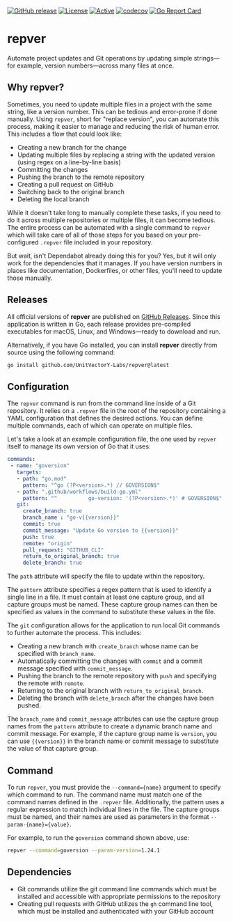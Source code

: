 [![GitHub release](https://img.shields.io/github/release/UnitVectorY-Labs/repver.svg)](https://github.com/UnitVectorY-Labs/repver/releases/latest) [![License](https://img.shields.io/badge/license-MIT-blue)](https://opensource.org/licenses/MIT) [![Active](https://img.shields.io/badge/Status-Active-green)](https://guide.unitvectorylabs.com/bestpractices/status/#active) [![codecov](https://codecov.io/gh/UnitVectorY-Labs/repver/graph/badge.svg?token=uW5nCgpegM)](https://codecov.io/gh/UnitVectorY-Labs/repver) [![Go Report Card](https://goreportcard.com/badge/github.com/UnitVectorY-Labs/repver)](https://goreportcard.com/report/github.com/UnitVectorY-Labs/repver)

# repver

Automate project updates and Git operations by updating simple strings—for example, version numbers—across many files at once.

## Why repver?

Sometimes, you need to update multiple files in a project with the same string, like a version number. This can be tedious and error-prone if done manually.  Using `repver`, short for "replace version", you can automate this process, making it easier to manage and reducing the risk of human error. This includes a flow that could look like:

- Creating a new branch for the change
- Updating multiple files by replacing a string with the updated version (using regex on a line-by-line basis)
- Committing the changes
- Pushing the branch to the remote repository
- Creating a pull request on GitHub
- Switching back to the original branch
- Deleting the local branch

While it doesn't take long to manually complete these tasks, if you need to do it across multiple repositories or multiple files, it can become tedious. The entire process can be automated with a single command to `repver` which will take care of all of those steps for you based on your pre-configured `.repver` file included in your repository.

But wait, isn't Dependabot already doing this for you? Yes, but it will only work for the dependencies that it manages. If you have version numbers in places like documentation, Dockerfiles, or other files, you’ll need to update those manually.

## Releases

All official versions of **repver** are published on [GitHub Releases](https://github.com/UnitVectorY-Labs/repver/releases). Since this application is written in Go, each release provides pre-compiled executables for macOS, Linux, and Windows—ready to download and run.

Alternatively, if you have Go installed, you can install **repver** directly from source using the following command:

```bash
go install github.com/UnitVectorY-Labs/repver@latest
```

## Configuration

The `repver` command is run from the command line inside of a Git repository. It relies on a `.repver` file in the root of the repository containing a YAML configuration that defines the desired actions. You can define multiple commands, each of which can operate on multiple files.

Let's take a look at an example configuration file, the one used by `repver` itself to manage its own version of Go that it uses:

```yaml
commands:
 - name: "goversion"
   targets:
   - path: "go.mod"
     pattern: "^go (?P<version>.*) // GOVERSION$"
   - path: ".github/workflows/build-go.yml"
     pattern: "^          go-version: '(?P<version>.*)' # GOVERSION$"
   git:
     create_branch: true
     branch_name : "go-v{{version}}"
     commit: true
     commit_message: "Update Go version to {{version}}"
     push: true
     remote: "origin"
     pull_request: "GITHUB_CLI"
     return_to_original_branch: true
     delete_branch: true
```

The `path` attribute will specify the file to update within the repository.

The `pattern` attribute specifies a regex pattern that is used to identify a single line in a file. It must contain at least one capture group, and all capture groups must be named. These capture group names can then be specified as values in the command to substitute these values in the file.

The `git` configuration allows for the application to run local Git commands to further automate the process.  This includes:
  - Creating a new branch with `create_branch` whose name can be specified with `branch_name`.
  - Automatically committing the changes with `commit` and a commit message specified with `commit_message`.
  - Pushing the branch to the remote repository with `push` and specifying the remote with `remote`.
  - Returning to the original branch with `return_to_original_branch`.
  - Deleting the branch with `delete_branch` after the changes have been pushed.

The `branch_name` and `commit_message` attributes can use the capture group names from the `pattern` attribute to create a dynamic branch name and commit message. For example, if the capture group name is `version`, you can use `{{version}}` in the branch name or commit message to substitute the value of that capture group.

## Command

To run `repver`, you must provide the `--command={name}` argument to specify which command to run. The command name must match one of the command names defined in the `.repver` file. Additionally, the pattern uses a regular expression to match individual lines in the file. The capture groups must be named, and their names are used as parameters in the format `--param-{name}={value}`.

For example, to run the `goversion` command shown above, use:

```bash
repver --command=goversion --param-version=1.24.1
```

## Dependencies

- Git commands utilize the git command line commands which must be installed and accessible with appropriate permissions to the repository
- Creating pull requests with GitHub utilizes the `gh` command line tool, which must be installed and authenticated with your GitHub account
